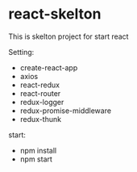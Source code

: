 # react-skelton
This is skelton project for start react

Setting:
 - create-react-app
 - axios
 - react-redux
 - react-router
 - redux-logger
 - redux-promise-middleware
 - redux-thunk

start:
 - npm install
 - npm start
